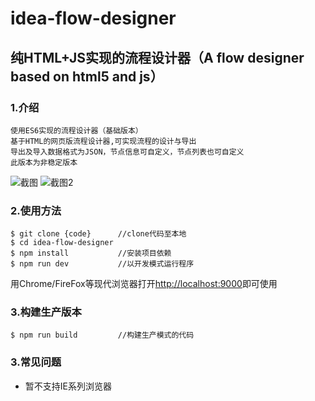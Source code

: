 # idea-flow-designer

## 纯HTML+JS实现的流程设计器（A flow designer based on html5 and js）

### 1.介绍

    使用ES6实现的流程设计器（基础版本）
    基于HTML的网页版流程设计器,可实现流程的设计与导出
    导出及导入数据格式为JSON，节点信息可自定义，节点列表也可自定义
    此版本为非稳定版本

   ![截图](/img/07E13076-C04A-4BB8-8B2C-CAF54B765993.png)
   ![截图2](/img/353F294F-8E1D-4157-B5AA-5EBD96CD0C78.png)
   
   
### 2.使用方法

```
$ git clone {code}      //clone代码至本地
$ cd idea-flow-designer
$ npm install           //安装项目依赖  
$ npm run dev           //以开发模式运行程序

```
用Chrome/FireFox等现代浏览器打开[http://localhost:9000](http://localhost:9000)即可使用
### 3.构建生产版本
```
$ npm run build         //构建生产模式的代码
```

### 3.常见问题

- 暂不支持IE系列浏览器

